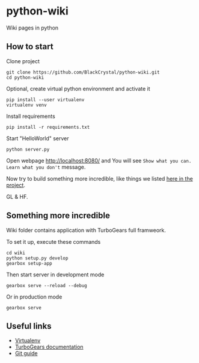 # python-wiki

Wiki pages in python

## How to start

Clone project

```shell
git clone https://github.com/BlackCrystal/python-wiki.git
cd python-wiki
```

Optional, create virtual python environment and activate it

```shell
pip install --user virtualenv
virtualenv venv
```

Install requirements

```shell
pip install -r requirements.txt
```

Start "HelloWorld" server

```shell
python server.py
```

Open webpage [http://localhost:8080/](http://localhost:8080/) and You will see `Show what you can. Learn what you don't` message.

Now try to build something more incredible, like things we listed [here in the project](https://github.com/BlackCrystal/python-wiki/projects/1).

GL & HF.

## Something more incredible

Wiki folder contains application with TurboGears full framweork.

To set it up, execute these commands

```shell
cd wiki
python setup.py develop
gearbox setup-app
```

Then start server in development mode

```shell
gearbox serve --reload --debug
```

Or in production mode

```shell
gearbox serve
```


## Useful links

- [Virtualenv](https://docs.python-guide.org/dev/virtualenvs/#lower-level-virtualenv)
- [TurboGears documentation](https://turbogears.readthedocs.io/en/latest/index.html)
- [Git guide](https://rogerdudler.github.io/git-guide/)